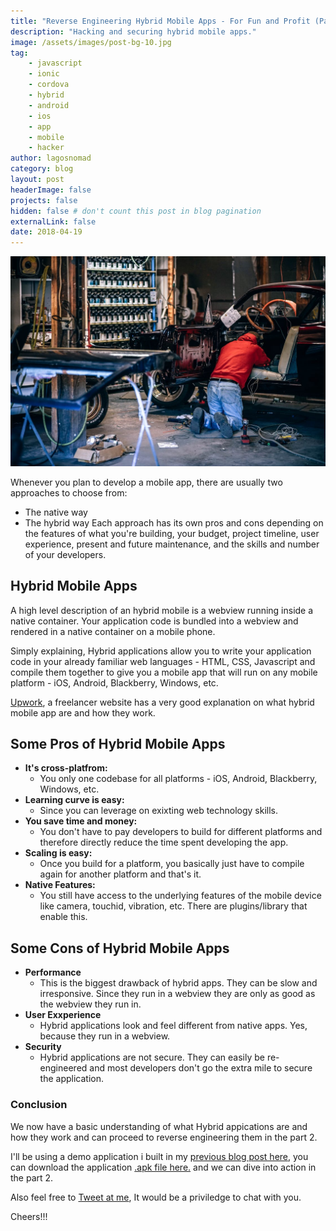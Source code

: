 ```yaml
---
title: "Reverse Engineering Hybrid Mobile Apps - For Fun and Profit (Part 1)"
description: "Hacking and securing hybrid mobile apps."
image: /assets/images/post-bg-10.jpg
tag: 
    - javascript
    - ionic
    - cordova
    - hybrid
    - android
    - ios
    - app
    - mobile
    - hacker
author: lagosnomad
category: blog
layout: post
headerImage: false
projects: false
hidden: false # don't count this post in blog pagination
externalLink: false
date: 2018-04-19
---
```

![Reverse Engineering Hybrid Apps](../assets/images/post-bg-17.jpeg)

Whenever you plan to develop a mobile app, there are usually two approaches to choose from:
- The native way 
- The hybrid way
Each approach has its own pros and cons depending on the features of what you're building, your budget, 
project timeline, user experience, present and future maintenance, and the skills and number of your developers.

## Hybrid Mobile Apps
A high level description of an hybrid mobile is a webview running inside a native container. Your application code is bundled into a webview and rendered in a native container on a mobile phone. 

Simply explaining, Hybrid applications allow you to write your application code in your already familiar web languages - HTML, CSS, Javascript and compile them together to give you a mobile app that will run on any mobile platform - iOS, Android, Blackberry, Windows, etc.

[Upwork](https://www.upwork.com), a freelancer website has a very good explanation on what hybrid mobile app are and how they work.

## Some Pros of Hybrid Mobile Apps
- **It's cross-platfrom:**
    - You only one codebase for all platforms - iOS, Android, Blackberry, Windows, etc.
- **Learning curve is easy:** 
    - Since you can leverage on exixting web technology skills.
- **You save time and money:**
    - You don't have to pay developers to build for different platforms and therefore directly reduce the time spent developing the app.
- **Scaling is easy:**
    - Once you build for a platform, you basically just have to compile again for another platform and that's it.
- **Native Features:**
    - You still have access to the underlying features of the mobile device like camera, touchid, vibration, etc. There are plugins/library that enable this. 

## Some Cons of Hybrid Mobile Apps
- **Performance**
    - This is the biggest drawback of hybrid apps. They can be slow and irresponsive. Since they run in a webview they are only as good as the webview they run in.
- **User Exxperience**
    - Hybrid applications look and feel different from native apps. Yes, because they run in a webview.
- **Security**
    - Hybrid applications are not secure. They can easily be re-engineered and most developers don't go the extra mile to secure the application.


### Conclusion
We now have a basic understanding of what Hybrid appications are and how they work and can proceed to reverse engineering them in the part 2.
 
I'll be using a demo application i built in my [previous blog post here](/out-of-boredom-series/), you can download the application [.apk file here.](https://drive.google.com/file/d/0B0bPh_TFeiUZbFZjdndHcFJBRlE/view) and we can dive into action in the part 2.

Also feel free to [Tweet at me](/), It would be a priviledge to chat with you.

Cheers!!!
 




